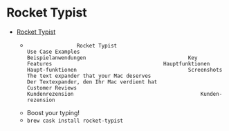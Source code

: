 # Rocket Typist
- [Rocket Typist](https://witt-software.com/rockettypist/)
  -  					Rocket Typist				 					Use Case Examples				 					Beispielanwendungen				 					Key Features				 					Hauptfunktionen				 					Haupt-funktionen				 					Screenshots				 					The text expander that your Mac deserves				 					Der Textexpander, den Ihr Mac verdient hat				 					Customer Reviews				 						Kundenrezension					 						Kunden-rezension					
  - Boost your typing!
  - `brew cask install rocket-typist`
